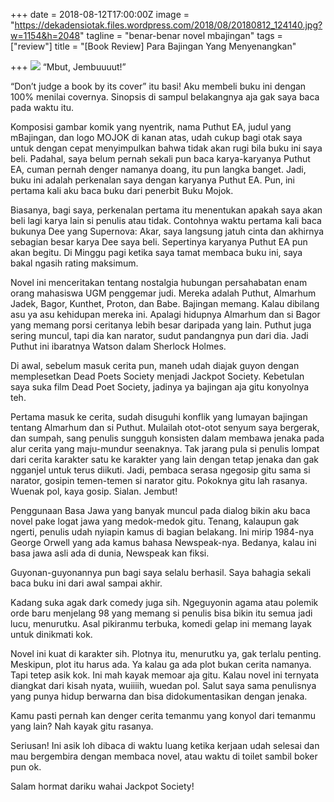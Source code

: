 +++
date = 2018-08-12T17:00:00Z
image = "https://dekadensiotak.files.wordpress.com/2018/08/20180812_124140.jpg?w=1154&h=2048"
tagline = "benar-benar novel mbajingan"
tags = ["review"]
title = "[Book Review] Para Bajingan Yang Menyenangkan"

+++
![](https://dekadensiotak.files.wordpress.com/2018/08/20180812_124140.jpg?w=1154&h=2048)
    “Mbut, Jembuuuut!”

“Don’t judge a book by its cover” itu basi! Aku membeli buku ini dengan 100% menilai covernya. Sinopsis di sampul belakangnya aja gak saya baca pada waktu itu.

Komposisi gambar komik yang nyentrik, nama Puthut EA, judul yang mBajingan, dan logo MOJOK di kanan atas, udah cukup bagi otak saya untuk dengan cepat menyimpulkan bahwa tidak akan rugi bila buku ini saya beli. Padahal, saya belum pernah sekali pun baca karya-karyanya Puthut EA, cuman pernah denger namanya doang, itu pun langka banget. Jadi, buku ini adalah perkenalan saya dengan karyanya Puthut EA. Pun, ini pertama kali aku baca buku dari penerbit Buku Mojok.

Biasanya, bagi saya, perkenalan pertama itu menentukan apakah saya akan beli lagi karya lain si penulis atau tidak. Contohnya waktu pertama kali baca bukunya Dee yang Supernova: Akar, saya langsung jatuh cinta dan akhirnya sebagian besar karya Dee saya beli. Sepertinya karyanya Puthut EA pun akan begitu. Di Minggu pagi ketika saya tamat membaca buku ini, saya bakal ngasih rating maksimum.

Novel ini menceritakan tentang nostalgia hubungan persahabatan enam orang mahasiswa UGM penggemar judi. Mereka adalah Puthut, Almarhum Jadek, Bagor, Kunthet, Proton, dan Babe. Bajingan memang. Kalau dibilang asu ya asu kehidupan mereka ini. Apalagi hidupnya Almarhum dan si Bagor yang memang porsi ceritanya lebih besar daripada yang lain. Puthut juga sering muncul, tapi dia kan narator, sudut pandangnya pun dari dia. Jadi Puthut ini ibaratnya Watson dalam Sherlock Holmes.

Di awal, sebelum masuk cerita pun, maneh udah diajak guyon dengan memplesetkan Dead Poets Society menjadi Jackpot Society. Kebetulan saya suka film Dead Poet Society, jadinya ya bajingan aja gitu konyolnya teh.

Pertama masuk ke cerita, sudah disuguhi konflik yang lumayan bajingan tentang Almarhum dan si Puthut. Mulailah otot-otot senyum saya bergerak, dan sumpah, sang penulis sungguh konsisten dalam membawa jenaka pada alur cerita yang maju-mundur seenaknya. Tak jarang pula si penulis lompat dari cerita karakter satu ke karakter yang lain dengan tetap jenaka dan gak ngganjel untuk terus diikuti. Jadi, pembaca serasa ngegosip gitu sama si narator, gosipin temen-temen si narator gitu. Pokoknya gitu lah rasanya. Wuenak pol, kaya gosip. Sialan. Jembut!

Penggunaan Basa Jawa yang banyak muncul pada dialog bikin aku baca novel pake logat jawa yang medok-medok gitu. Tenang, kalaupun gak ngerti, penulis udah nyiapin kamus di bagian belakang. Ini mirip 1984-nya George Orwell yang ada kamus bahasa Newspeak-nya. Bedanya, kalau ini basa jawa asli ada di dunia, Newspeak kan fiksi.

Guyonan-guyonannya pun bagi saya selalu berhasil. Saya bahagia sekali baca buku ini dari awal sampai akhir.

Kadang suka agak dark comedy juga sih. Ngeguyonin agama atau polemik orde baru menjelang 98 yang memang si penulis bisa bikin itu semua jadi lucu, menurutku. Asal pikiranmu terbuka, komedi gelap ini memang layak untuk dinikmati kok.

Novel ini kuat di karakter sih. Plotnya itu, menurutku ya, gak terlalu penting. Meskipun, plot itu harus ada. Ya kalau ga ada plot bukan cerita namanya. Tapi tetep asik kok. Ini mah kayak memoar aja gitu. Kalau novel ini ternyata diangkat dari kisah nyata, wuiiiih, wuedan pol. Salut saya sama penulisnya yang punya hidup berwarna dan bisa didokumentasikan dengan jenaka.

Kamu pasti pernah kan denger cerita temanmu yang konyol dari temanmu yang lain? Nah kayak gitu rasanya.

Seriusan! Ini asik loh dibaca di waktu luang ketika kerjaan udah selesai dan mau bergembira dengan membaca novel, atau waktu di toilet sambil boker pun ok.

Salam hormat dariku wahai Jackpot Society!